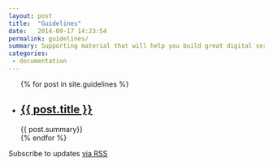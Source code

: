 ```yaml
---
layout: post
title:  "Guidelines"
date:   2014-09-17 14:23:54
permalink: guidelines/
summary: Supporting material that will help you build great digital services
categories:
 - documentation
---
```

<div class="home">

  <ul class="post-list">
    {% for post in site.guidelines %}
      <li>
        <h2>
          <a class="post-link" href="{{ post.url | prepend: site.baseurl }}">{{ post.title }}</a>
        </h2>
        <span>{{ post.summary}}</span>
      </li>
    {% endfor %}
  </ul>

  <p class="rss-subscribe">Subscribe to updates <a href="{{ "/feed.xml" | prepend: site.baseurl }}">via RSS</a></p>

</div>